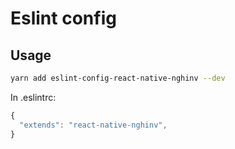 # Eslint config

## Usage

```sh
yarn add eslint-config-react-native-nghinv --dev
```

In .eslintrc:

```javascript
{ 
  "extends": "react-native-nghinv", 
}
```